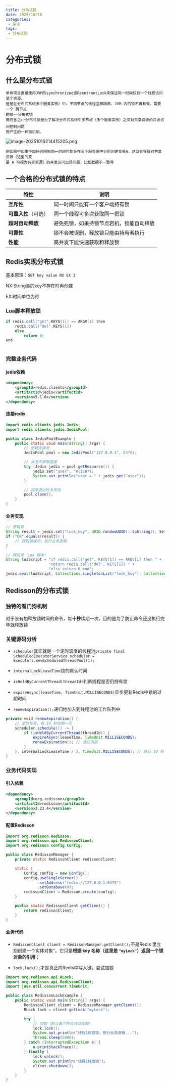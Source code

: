 ```yaml
---
title: 分布式锁
date: 2025/10/16
categories:
 - 杂谈
tags:
 - 分布式锁
---
```


# 分布式锁

## 什么是分布式锁

    单体项目直接使用JVM的synchronized或ReentrantLock来保证同一时间仅有一个线程访问某个资源。
    但是在分布式系统多个服务实例）中，不同节点的线程互相隔离，JVM 内的锁不再有效，需要一个 跨节点
    的锁——分布式锁
    简而言之👉分布式锁是为了解决分布式系统中多节点（多个服务实例）之间对共享资源的并发访问控制问题
    而产生的一种锁机制。
![image-20251016214415205.png](../%E5%9B%BE%E7%89%87/image-20251016214415205.png)

    例如图中如果不加任何限制同一时间可能会在三个服务器中分别创建变量A，这就会导致对共享资源（这里的变
    量 A 可视为共享资源）的并发访问出现问题，比如数据不一致等

## 一个合格的分布式锁的特点

| 特性                 | 说明                                     |
| -------------------- | ---------------------------------------- |
| **互斥性**           | 同一时间只能有一个客户端持有锁           |
| **可重入性**（可选） | 同一个线程可多次获取同一把锁             |
| **超时自动释放**     | 避免死锁，如果持锁节点宕机，锁能自动释放 |
| **可靠性**           | 锁不会被误删，释放锁只能由持有者执行     |
| **性能**             | 高并发下能快速获取和释放锁               |

## Redis实现分布式锁

基本原理：`SET key value NX EX 3`   

NX:String类的key不存在时再创建

EX:时间单位为秒

### Lua脚本释放锁

```java
if redis.call("get",KEYS[1]) == ARGV[1] then
    redis.call("del",KEYS[1])
    else
        return 0;
end
    
```

### 完整业务代码

#### jedis依赖

```xml
<dependency>
    <groupId>redis.clients</groupId>
    <artifactId>jedis</artifactId>
    <version>5.1.0</version>
</dependency>

```

#### 连接redis

```java
import redis.clients.jedis.Jedis;
import redis.clients.jedis.JedisPool;

public class JedisPoolExample {
    public static void main(String[] args) {
        // 创建连接池
        JedisPool pool = new JedisPool("127.0.0.1", 6379);

        // 从池中获取连接
        try (Jedis jedis = pool.getResource()) {
            jedis.set("user", "Alice");
            System.out.println("user = " + jedis.get("user"));
        }

        // 程序退出时关闭池
        pool.close();
    }
}

```

#### 业务实现

```java
// 获取锁
String result = jedis.set("lock_key", UUID.randomUUID().toString(), SetParams.setParams().nx().px(30000));
if ("OK".equals(result)) {
    // 获取锁成功，执行业务逻辑
}

// 释放锁（Lua 脚本）
String luaScript = "if redis.call('get', KEYS[1]) == ARGV[1] then " +
                   "return redis.call('del', KEYS[1]) " +
                   "else return 0 end";
jedis.eval(luaScript, Collections.singletonList("lock_key"), Collections.singletonList(uniqueValue));
```

## Redisson的分布式锁

### 独特的看门狗机制

对于没有加释放锁时间的命令，每**十秒**续期一次，目的是为了防止命令还没执行完毕就释放锁

### 关键源码分析

* `scheduler`其实就是一个定时调度的线程池`private final ScheduledExecutorService scheduler = Executors.newScheduledThreadPool(1);`

* `internalLockLeaseTime`锁的默认时间
* `isHeldByCurrentThread(threadId)`判断线程是否仍持有锁
* `expireAsync(leaseTime, TimeUnit.MILLISECONDS)`异步更新Redis中锁的过期时间
* `renewExpiration();`递归地加入到线程池的工作队列中

```java
private void renewExpiration() {
    // 定时任务，每 10 秒续期一次
    scheduler.schedule(() -> {
        if (isHeldByCurrentThread(threadId)) {
            expireAsync(leaseTime, TimeUnit.MILLISECONDS);
            renewExpiration(); // 递归调用
        }
    }, internalLockLeaseTime / 3, TimeUnit.MILLISECONDS); // 默认 10 秒
}

```

### 业务代码实现

####  引入依赖

```xml
<dependency>
    <groupId>org.redisson</groupId>
    <artifactId>redisson</artifactId>
    <version>3.23.4</version>
</dependency>

```

#### 配置Redisson

```java
import org.redisson.Redisson;
import org.redisson.api.RedissonClient;
import org.redisson.config.Config;

public class RedissonManager {
    private static RedissonClient redissonClient;

    static {
        Config config = new Config();
        config.useSingleServer()
              .setAddress("redis://127.0.0.1:6379")
              .setDatabase(0);
        redissonClient = Redisson.create(config);
    }

    public static RedissonClient getClient() {
        return redissonClient;
    }
}

```

#### 业务代码

* `RedissonClient client = RedissonManager.getClient();`不是Redis 里立刻创建一个实体对象”。它只是**根据 key 名称（这里是 `"myLock"`）返回一个锁对象的引用**；

* `lock.lock();`才是真正向Redis中写入键，尝试加锁

```java
import org.redisson.api.RLock;
import org.redisson.api.RedissonClient;
import java.util.concurrent.TimeUnit;

public class RedissonLockExample {
    public static void main(String[] args) {
        RedissonClient client = RedissonManager.getClient();
        RLock lock = client.getLock("myLock");

        try {
            // 加锁（默认看门狗会自动续期）
            lock.lock();
            System.out.println("线程1获取锁，执行业务逻辑...");
            Thread.sleep(5000);
        } catch (InterruptedException e) {
            e.printStackTrace();
        } finally {
            lock.unlock();
            System.out.println("线程1释放锁");
            client.shutdown();
        }
    }
}

```

